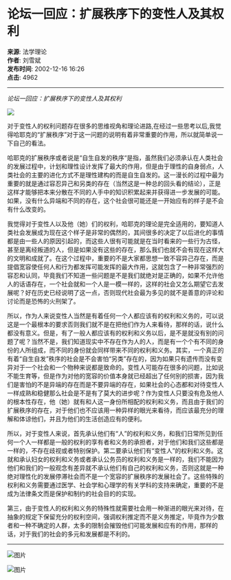 # 论坛一回应：扩展秩序下的变性人及其权利

**来源**: 法学理论  
**作者**: 刘雪斌  
**发布时间**: 2002-12-16 16:26  
**点击**: 4962  

---

_论坛一回应：扩展秩序下的变性人及其权利_

![](images/banner-pic1.jpg)

对于变性人的权利问题存在很多的思维视角和理论进路,在经过一些思考以后,我觉得哈耶克的“扩展秩序”对于这一问题的说明有着非常重要的作用，所以就简单说一下自己的看法。    

哈耶克的扩展秩序或者说是“自生自发的秩序“是指，虽然我们必须承认在人类社会的发展过程中，计划和理性设计发挥了最大的作用，但是由于理性的自身弱点，人类社会的主要的进化方式不是理性建构的而是自生自发的。这一漫长的过程中最为重要的就是通过容忍异己和另类的存在（当然这是一种总的回头看的结论），正是这样才能够把本来分散在不同的人手中的知识积累起来并获得进一步发展的可能。如果，没有什么异端和不同的存在，这个社会很可能还是一开始应有的样子是不会有什么改变的。

我觉得对于变性人以及他（她）们的权利，哈耶克的理论是完全适用的，要知道人类社会发展成为现在这个样子是非常的偶然的，其间很多的决定了以后进化的事情都是由一些人的原因引起的，而这些人很有可能就是在当时看来的一些行为古怪，甚至是离经叛道的人，但是如果没有这些的存在，那么我们也就不会有现在这样大的文明和成就了。在这个过程中，重要的不是大家都思想一致不容异己存在，而是提倡宽容使任何人和行为都发挥可能发挥的最大作用，这就包含了一种非常强烈的容忍和认同，毕竟我们不知道一些问题是不是我们就绝对是正确的，如果不允许他人的话语存在，一个社会就和一个人是一模一样的，这样的社会又怎么期望它去发展呢？好在历史已经说明了这一点，否则现代社会最为多见的就不是善意的评论和讨论而是恐怖的火刑架了。

所以，作为人来说变性人当然是有着任何一个人都应该有的权利和义务的，可以说这是一个最根本的要求否则我们就不是在把他们作为人来看待，那样的话，说什么都没有意义。但是，有了一般人都应该有的权利和义务以后，是不是就没有别的问题了呢？当然不是，我们知道现实中不存在作为人的人，而是有一个个有不同的身份的人所组成，而不同的身份就会同样带来不同的权利和义务。其实，一个真正的有着“自生自发”秩序的社会是不会害怕“另类”存在的，因为如果只有遗传而没有变异对于一个社会和一个物种来说都是致命的。变性人可能存在很多的问题，比如说不能生育等，但是作为对他的宽容的价值本身就已经超出了任何别的损害，因为我们是害怕的不是异端的存在而是不要异端的存在，如果社会的心态都和对待变性人一样成熟和稳健那么社会是不是有了莫大的进步呢？作为变性人只要没有危及他人的根本性存在，他（她）就有和人这一身份所相配的权利和义务，而且由于我们的扩展秩序的存在，对于他们也不应该用一种异样的眼光来看待，而应该最充分的理解和体谅他们，并且为他们的生活创造应有的便利。

所以，对于变性人来说，首先承认他们有“人”的权利和义务，和我们日常所见到任何一个人一样都是一般的权利的享有者和义务的承担者，对于他们和我们这些都是一样的，不存在歧视或者特别保护。第二要承认他们有“变性人”的权利和义务。这就和承认妇女的权利和义务或者承认公务员的权利和义务是一样的，我们不能因为他们和我们的一般观念有差异就不承认他们有自己的权利和义务，否则这就是一种绝对理性化的发展停滞社会而不是一个宽容的扩展秩序的发展社会了。这些特殊的权利和义务需要通过医学、社会学和心理学的有关学科的支持来确定，重要的不是成为法律条文而是保护和制约的社会目的的实现。

第三，由于变性人的权利和义务的特殊性就需要社会用一种渐进的眼光来对待，在抽象的规定下保留充分的权利空间，强调权利推定而不是义务推定，毕竟作为少数者和一种不确定的人群，太多的限制会摧毁他们可能发展和应有的作用，那样的话，对于我们的社会的多元和发展都是不利的。

--- 

![图片](images/zxtg1.jpg)

![图片](images/tgxx1.jpg)